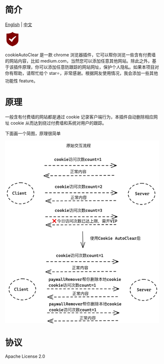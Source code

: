 # 简介

[English](/README.md) | [中文](README.zh.md)

![](/src/images/icon-default48.png)

cookieAutoClear 是一款 chrome 浏览器插件，它可以帮你浏览一些含有付费墙的网站内容，比如 medium.com，当然您可以添加任意其他网站。除此之外，基于该插件原理，你可以添加任意防跟踪的网站网址，保护个人隐私。如果本项目对你有帮助，请帮忙给个 star⭐️，非常感谢。根据网友使用情况，我会添加一些其他功能性 feature。

# 原理

一般含有付费墙的网站都是通过 cookie 记录客户端行为，本插件自动删除相应网址 cookie 从而达到绕过付费墙和系统对用户的跟踪。

下面画一个简图，原理很简单

![](/docs/assets/intro.png)

# 协议

Apache License 2.0
